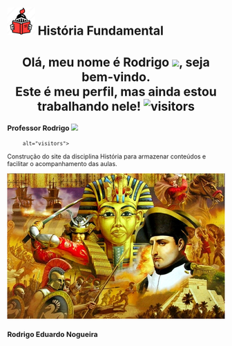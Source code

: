 # ![História](/img/icon_medievalBook.png) História Fundamental

<h1 align="center">
  Olá, meu nome é Rodrigo
	<img src="https://raw.githubusercontent.com/iampavangandhi/iampavangandhi/master/gifs/Hi.gif" 
	     width="30px">, seja bem-vindo. </br>
	Este é meu perfil, mas ainda estou trabalhando nele!
	<img src="https://visitor-badge.laobi.icu/badge?page_id=GuilhermeHVSantos.GuilhermeHVSantos" 
	     alt="visitors">
</h1>

### Professor Rodrigo <img src="https://visitor-badge.laobi.icu/badge?page_id=rodrigoeducativa.Portfolio">

         alt="visitors">

Construção do site da disciplina História para armazenar conteúdos e facilitar o acompanhamento das aulas.

![História](/img/history_readme.jpg)

### Rodrigo Eduardo Nogueira
